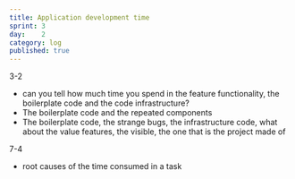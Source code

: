 ```yaml
---
title: Application development time
sprint: 3
day:	2
category: log
published: true
---
```


3-2
- can you tell how much time you spend in the feature functionality, the boilerplate code and the code infrastructure?
- The boilerplate code and the repeated components
- The boilerplate code, the strange bugs, the infrastructure code, what about the value features, the visible, the one that is the project made of

7-4
- root causes of the time consumed in a task
